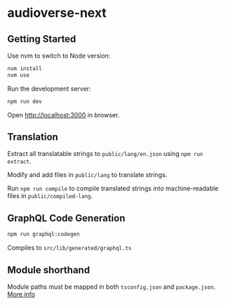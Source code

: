 # audioverse-next

## Getting Started

Use nvm to switch to Node version:

```bash
nvm install
nvm use
```

Run the development server:

```bash
npm run dev
```

Open [http://localhost:3000](http://localhost:3000) in browser.

## Translation

Extract all translatable strings to `public/lang/en.json` using 
`npm run extract`.

Modify and add files in `public/lang` to translate strings.

Run `npm run compile` to compile translated strings into 
machine-readable files in `public/compiled-lang`.

## GraphQL Code Generation

```bash
npm run graphql:codegen
```

Compiles to `src/lib/generated/graphql.ts`

## Module shorthand

Module paths must be mapped in both `tsconfig.json` and `package.json`.
[More info](https://github.com/kulshekhar/ts-jest/issues/414#issuecomment-369876280)
